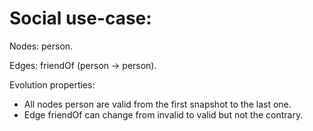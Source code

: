 # Social use-case:

Nodes: person.

Edges: friendOf (person -> person).

Evolution properties:

* All nodes person are valid from the first snapshot to the last one.
* Edge friendOf can change from invalid to valid but not the contrary.
